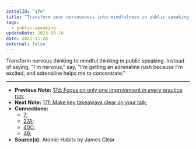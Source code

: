 ```yaml
---
zettelId: "17e"
title: "Transform your nervousness into mindfulness in public speaking"
tags:
  - public-speaking
updateDate: 2023-09-16
date: 2021-11-28
external: false
---
```


Transform nervous thinking to mindful thinking in public speaking. Instead of saying, "I'm nervous," say, "I'm getting an adrenaline rush because I'm excited, and adrenaline helps me to concentrate."

---

- **Previous Note:** [17d: Focus on only one improvement in every practice run](/notes/17d/);
- **Next Note:** [17f: Make key takeaways clear on your talk](/notes/17f/);
- **Connections:**
  - [7](/notes/7/);
  - [27A](/notes/27a/);
  - [40C](/notes/40c/);
  - [46](/notes/46/);
- **Source(s):** Atomic Habits by James Clear
